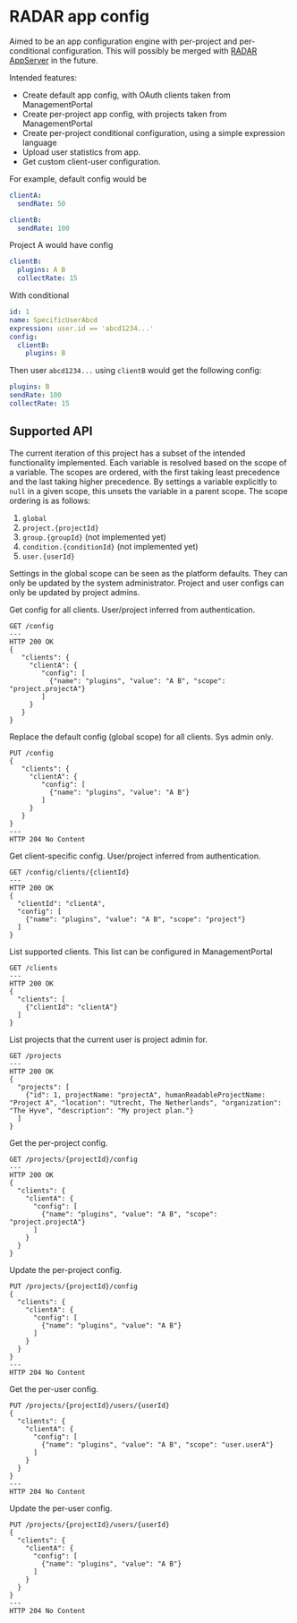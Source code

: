 # RADAR app config

Aimed to be an app configuration engine with per-project and per-conditional configuration. This will possibly be merged with [RADAR AppServer](https://github.com/radar-base/radar-appserver) in the future. 

Intended features:

- Create default app config, with OAuth clients taken from ManagementPortal
- Create per-project app config, with projects taken from ManagementPortal
- Create per-project conditional configuration, using a simple expression language
- Upload user statistics from app.
- Get custom client-user configuration.

For example, default config would be
```yaml
clientA:
  sendRate: 50

clientB:
  sendRate: 100
```

Project A would have config
```yaml
clientB:
  plugins: A B
  collectRate: 15
```

With conditional
```yaml
id: 1
name: SpecificUserAbcd
expression: user.id == 'abcd1234...'
config:
  clientB:
    plugins: B
```

Then user `abcd1234...` using `clientB` would get the following config: 

```yaml
plugins: B
sendRate: 100
collectRate: 15
```

## Supported API

The current iteration of this project has a subset of the intended functionality implemented. Each variable is resolved based on the scope of a variable. The scopes are ordered, with the first taking least precedence and the last taking higher precedence. By settings a variable explicitly to `null` in a given scope, this unsets the variable in a parent scope. The scope ordering is as follows:

1. `global`
2. `project.{projectId}`
3. `group.{groupId}` (not implemented yet)
4. `condition.{conditionId}` (not implemented yet)
5. `user.{userId}`

Settings in the global scope can be seen as the platform defaults. They can only be updated by the system administrator. Project and user configs can only be updated by project admins.

Get config for all clients. User/project inferred from authentication.
```
GET /config
---
HTTP 200 OK
{
   "clients": {
     "clientA": {
        "config": [
          {"name": "plugins", "value": "A B", "scope": "project.projectA"}
        ]
     }
   }
}
```

Replace the default config (global scope) for all clients. Sys admin only.
```
PUT /config
{
   "clients": {
     "clientA": {
        "config": [
          {"name": "plugins", "value": "A B"}
        ]
     }
   }
}
---
HTTP 204 No Content
```

Get client-specific config. User/project inferred from authentication.
```
GET /config/clients/{clientId}
---
HTTP 200 OK
{
  "clientId": "clientA",
  "config": [
    {"name": "plugins", "value": "A B", "scope": "project"}
  ]
}
```



List supported clients. This list can be configured in ManagementPortal
```
GET /clients
---
HTTP 200 OK
{
  "clients": [
    {"clientId": "clientA"}
  ]
}
```

List projects that the current user is project admin for.
```
GET /projects
---
HTTP 200 OK
{
  "projects": [
    {"id": 1, projectName: "projectA", humanReadableProjectName: "Project A", "location": "Utrecht, The Netherlands", "organization": "The Hyve", "description": "My project plan."}
  ]
}
```

Get the per-project config.
```
GET /projects/{projectId}/config
---
HTTP 200 OK
{
  "clients": {
    "clientA": {
      "config": [
        {"name": "plugins", "value": "A B", "scope": "project.projectA"}
      ]
    }
  }
}
```

Update the per-project config.
```
PUT /projects/{projectId}/config
{
  "clients": {
    "clientA": {
      "config": [
        {"name": "plugins", "value": "A B"}
      ]
    }
  }
}
---
HTTP 204 No Content
```

Get the per-user config.
```
PUT /projects/{projectId}/users/{userId}
{
  "clients": {
    "clientA": {
      "config": [
        {"name": "plugins", "value": "A B", "scope": "user.userA"}
      ]
    }
  }
}
---
HTTP 204 No Content
```

Update the per-user config.
```
PUT /projects/{projectId}/users/{userId}
{
  "clients": {
    "clientA": {
      "config": [
        {"name": "plugins", "value": "A B"}
      ]
    }
  }
}
---
HTTP 204 No Content
```